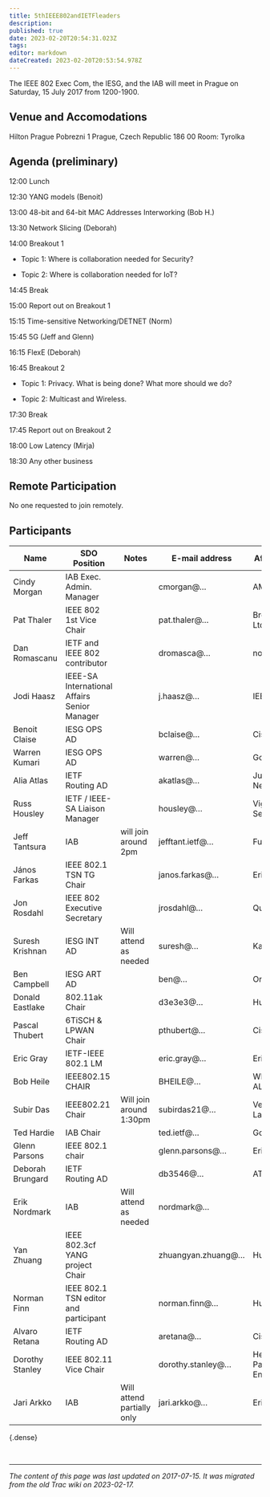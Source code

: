 ```yaml
---
title: 5thIEEE802andIETFleaders
description: 
published: true
date: 2023-02-20T20:54:31.023Z
tags: 
editor: markdown
dateCreated: 2023-02-20T20:53:54.978Z
---
```


 The IEEE 802 Exec Com, the IESG, and the IAB will meet in Prague on Saturday, 15 July 2017 from 1200-1900.

## Venue and Accomodations

Hilton Prague
Pobrezni 1
Prague, Czech Republic 186 00
Room: Tyrolka

## Agenda (preliminary)

12:00 Lunch

12:30 YANG models (Benoit)

13:00 48-bit and 64-bit MAC Addresses Interworking (Bob H.)

13:30 Network Slicing (Deborah)

14:00 Breakout 1

 -   Topic 1: Where is collaboration needed for Security?

 -   Topic 2: Where is collaboration needed for IoT?

14:45 Break

15:00 Report out on Breakout 1

15:15 Time-sensitive Networking/DETNET (Norm)

15:45 5G (Jeff and Glenn)

16:15 FlexE (Deborah)

16:45 Breakout 2

  -  Topic 1: Privacy. What is being done? What more should we do?

  -  Topic 2: Multicast and Wireless.

17:30 Break

17:45 Report out on Breakout 2

18:00 Low Latency (Mirja)

18:30 Any other business

## Remote Participation

No one requested to join remotely.

## Participants 

| Name               |  SDO Position                                  |  Notes                      |  E-mail address      |  Affiliation                 |  Dietary restrictions   |     |
|--------------------|------------------------------------------------|-----------------------------|----------------------|------------------------------|-------------------------|-----|
|  Cindy Morgan      |  IAB Exec. Admin. Manager                      |                             |  cmorgan@…           |  AMS                         |                         |     |
|  Pat Thaler        |  IEEE 802 1st Vice Chair                       |                             |  pat.thaler@…        |         Broadcom Ltd         |  no pork or shellfish   |     |
|  Dan Romascanu     |  IETF and IEEE 802 contributor                 |                             |  dromasca@…          |             none             |                         |     |
|  Jodi Haasz        |  IEEE-SA International Affairs Senior Manager  |                             |  j.haasz@…           |  IEEE-SA                     |                         |     |
|  Benoit Claise     |  IESG OPS AD                                   |                             |  bclaise@…           |  Cisco                       |                         |     |
|  Warren Kumari     |  IESG OPS AD                                   |                             |  warren@…            |  Google                      |                         |     |
|  Alia Atlas        |  IETF Routing AD                               |                             |   akatlas@…          |  Juniper Networks            |                         |     |
|  Russ Housley      |  IETF / IEEE-SA Liaison Manager                |                             |  housley@…           |  Vigil Security              |                         |     |
|  Jeff Tantsura     |  IAB                                           |  will join around 2pm       |  jefftant.ietf@…     |  Futurewei                   |                         |     |
|  János Farkas      |  IEEE 802.1 TSN TG Chair                       |                             |  janos.farkas@…      |  Ericsson                    |                         |     |
|  Jon Rosdahl       |  IEEE 802 Executive Secretary                  |                             |  jrosdahl@…          |  Qualcomm                    |                         |     |
|  Suresh Krishnan   |  IESG INT AD                                   |  Will attend as needed      |  suresh@…            |  Kaloom                      |  Vegetarian             |     |
|  Ben Campbell      |  IESG ART AD                                   |                             |  ben@…               |  Oracle                      |                         |     |
|  Donald Eastlake   |  802.11ak Chair                                |                             |  d3e3e3@…            |  Huawei                      |                         |     |
|  Pascal Thubert    |  6TiSCH & LPWAN Chair                          |                             |  pthubert@…          |  Cisco                       |                         |     |
|  Eric Gray         |  IETF-IEEE 802.1 LM                            |                             |  eric.gray@…         |  Ericsson                    |                         |     |
|  Bob Heile         |  IEEE802.15 CHAIR                              |                             |  BHEILE@…            |  WI-SUN ALLIANCE             |                         |     |
|  Subir Das         |  IEEE802.21 Chair                              | Will join around 1:30pm     | subirdas21@…         |  Vencore Labs                |                         |     |
|  Ted Hardie        |  IAB Chair                                     |                             | ted.ietf@…           |  Google                      |                         |     |
|  Glenn Parsons     |  IEEE 802.1 chair                              |                             |  glenn.parsons@…     |  Ericsson                    |                         |     |
|  Deborah Brungard  |  IETF Routing AD                               |                             |  db3546@…            |  AT&T                        |                         |     |
|  Erik Nordmark     |  IAB                                           |  Will attend as needed      |  nordmark@…          |                              |                         |     |
|  Yan Zhuang        |  IEEE 802.3cf YANG project Chair               |                             |  zhuangyan.zhuang@…  |  Huawei                      |                         |     |
|  Norman Finn       |  IEEE 802.1 TSN editor and participant         |                             |  norman.finn@…       |  Huawei                      |                         |     |
|  Alvaro Retana     |  IETF Routing AD                               |                             |  aretana@…           |  Cisco                       |                         |     |
|  Dorothy Stanley   |  IEEE 802.11 Vice Chair                        |                             |  dorothy.stanley@…   |  Hewlett Packard Enterprise  |                         |     |
|  Jari Arkko        |  IAB                                           |  Will attend partially only |  jari.arkko@…        |  Ericsson                    |                         |     |
{.dense}

&nbsp;
&nbsp;
&nbsp;

---

*The content of this page was last updated on 2017-07-15. It was migrated from the old Trac wiki on 2023-02-17.*